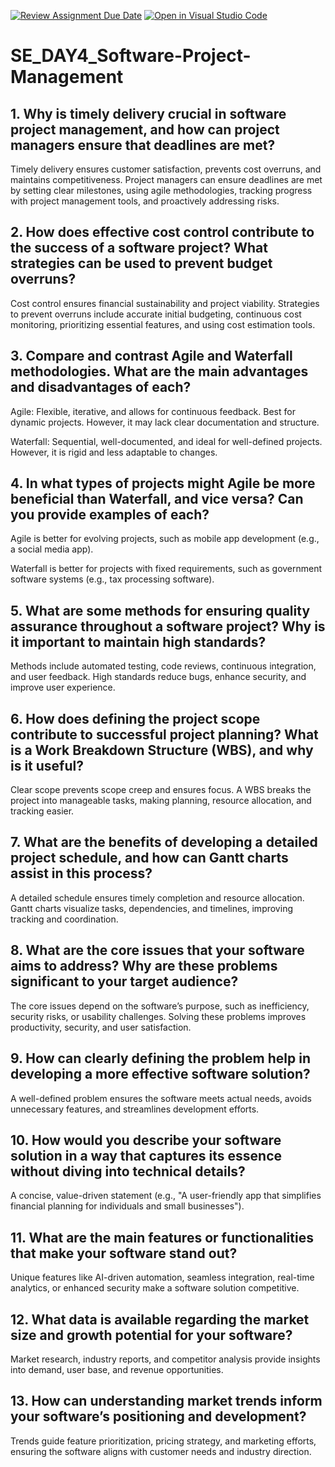 [![Review Assignment Due Date](https://classroom.github.com/assets/deadline-readme-button-22041afd0340ce965d47ae6ef1cefeee28c7c493a6346c4f15d667ab976d596c.svg)](https://classroom.github.com/a/9pw6JKcu)
[![Open in Visual Studio Code](https://classroom.github.com/assets/open-in-vscode-2e0aaae1b6195c2367325f4f02e2d04e9abb55f0b24a779b69b11b9e10269abc.svg)](https://classroom.github.com/online_ide?assignment_repo_id=18490267&assignment_repo_type=AssignmentRepo)
# SE_DAY4_Software-Project-Management
## 1. Why is timely delivery crucial in software project management, and how can project managers ensure that deadlines are met?

Timely delivery ensures customer satisfaction, prevents cost overruns, and maintains competitiveness. Project managers can ensure deadlines are met by setting clear milestones, using agile methodologies, tracking progress with project management tools, and proactively addressing risks.

## 2. How does effective cost control contribute to the success of a software project? What strategies can be used to prevent budget overruns?

Cost control ensures financial sustainability and project viability. Strategies to prevent overruns include accurate initial budgeting, continuous cost monitoring, prioritizing essential features, and using cost estimation tools.

## 3. Compare and contrast Agile and Waterfall methodologies. What are the main advantages and disadvantages of each?

Agile: Flexible, iterative, and allows for continuous feedback. Best for dynamic projects. However, it may lack clear documentation and structure.

Waterfall: Sequential, well-documented, and ideal for well-defined projects. However, it is rigid and less adaptable to changes.


## 4. In what types of projects might Agile be more beneficial than Waterfall, and vice versa? Can you provide examples of each?

Agile is better for evolving projects, such as mobile app development (e.g., a social media app).

Waterfall is better for projects with fixed requirements, such as government software systems (e.g., tax processing software).


## 5. What are some methods for ensuring quality assurance throughout a software project? Why is it important to maintain high standards?

Methods include automated testing, code reviews, continuous integration, and user feedback. High standards reduce bugs, enhance security, and improve user experience.

## 6. How does defining the project scope contribute to successful project planning? What is a Work Breakdown Structure (WBS), and why is it useful?

Clear scope prevents scope creep and ensures focus. A WBS breaks the project into manageable tasks, making planning, resource allocation, and tracking easier.

## 7. What are the benefits of developing a detailed project schedule, and how can Gantt charts assist in this process?

A detailed schedule ensures timely completion and resource allocation. Gantt charts visualize tasks, dependencies, and timelines, improving tracking and coordination.

## 8. What are the core issues that your software aims to address? Why are these problems significant to your target audience?

The core issues depend on the software’s purpose, such as inefficiency, security risks, or usability challenges. Solving these problems improves productivity, security, and user satisfaction.

## 9. How can clearly defining the problem help in developing a more effective software solution?

A well-defined problem ensures the software meets actual needs, avoids unnecessary features, and streamlines development efforts.

## 10. How would you describe your software solution in a way that captures its essence without diving into technical details?

A concise, value-driven statement (e.g., "A user-friendly app that simplifies financial planning for individuals and small businesses").

## 11. What are the main features or functionalities that make your software stand out?

Unique features like AI-driven automation, seamless integration, real-time analytics, or enhanced security make a software solution competitive.

## 12. What data is available regarding the market size and growth potential for your software?

Market research, industry reports, and competitor analysis provide insights into demand, user base, and revenue opportunities.

## 13. How can understanding market trends inform your software’s positioning and development?

Trends guide feature prioritization, pricing strategy, and marketing efforts, ensuring the software aligns with customer needs and industry direction.

